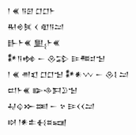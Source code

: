 <div class='block'>
<div class='line'>𒁹 𒌍 𒀀𒇉 𒆸𒆸𒈨</div>
<div class='line'>𒊑𒄴𒍮 𒌋 𒊏𒀀𒁺</div>
<div class='line'>𒃲𒈨𒌍 𒅅𒈨𒌍</div>
<div class='line'>𒀯𒀀𒂔 𒀸 𒊮𒁉 𒄿𒍣𒄑𒈠</div>
<div class='line'>𒁹 𒌍 𒉣𒇬 𒆸𒆸𒈠 𒀯𒀭𒉼 𒀸 𒊮𒋙 𒁺</div>
<div class='line'>𒄨𒈨𒌍 𒅔𒈾𒁕𒊒𒈠</div>
<div class='line'>𒄷𒌒𒁍𒌅 𒀸 𒆳 𒄿𒌋𒌋𒁺</div>
<div class='line'>𒊭 𒁹𒀭𒉺𒈬𒊺𒍢</div>
</div>